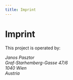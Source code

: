 ```yaml
---
title: Imprint
---
```


# Imprint

This project is operated by:

<address>
Janos Pasztor<br />
Graf-Starhemberg-Gasse 47/6<br />
1040 Wien<br />
Austria
</address>
<br />